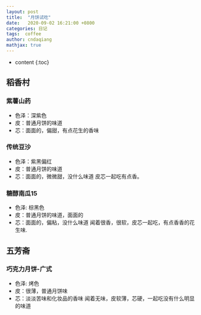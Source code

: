 ```yaml
---
layout: post
title:  "月饼试吃"
date:   2020-09-02 16:21:00 +0800
categories: 日记
tags:  coffee
author: cndaqiang
mathjax: true
---
```

* content
{:toc}




## 稻香村
### 紫薯山药
- 色泽：深紫色
- 皮：普通月饼的味道
- 芯：面面的，偏甜，有点花生的香味

### 传统豆沙
- 色泽：紫黑偏红
- 皮：普通月饼的味道
- 芯：面面的，微微甜，没什么味道
皮芯一起吃有点香。

### 糖醇南瓜15
- 色泽: 棕黑色
- 皮：普通月饼的味道，面面的
- 芯：面面的，偏粘，没什么味道
闻着很香，很软，皮芯一起吃，有点香香的花生味.

## 五芳斋
### 巧克力月饼-广式
- 色泽: 烤色
- 皮：很薄，普通月饼味
- 芯：淡淡苦味和化妆品的香味
闻着无味，皮软薄，芯硬，一起吃没有什么明显的味道
